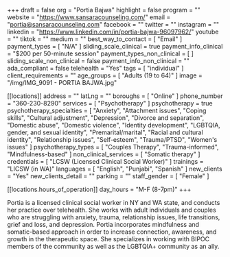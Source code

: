 +++
draft = false
org = "Portia Bajwa"
highlight = false
program = ""
website = "https://www.sansaracounseling.com/"
email = "portia@sansaracounseling.com"
facebook = ""
twitter = ""
instagram = ""
linkedin = "https://www.linkedin.com/in/portia-bajwa-96097962/"
youtube = ""
tiktok = ""
medium = ""
best_way_to_contact = [ "Email" ]
payment_types = [ "N/A" ]
sliding_scale_clinical = true
payment_info_clinical = "$200 per 50-minute session"
payment_types_non_clinical = [ ]
sliding_scale_non_clinical = false
payment_info_non_clinical = ""
ada_compliant = false
telehealth = "Yes"
tags = [ "individual" ]
client_requirements = ""
age_groups = [ "Adults (19 to 64)" ]
image = "/img/IMG_9091 - PORTIA BAJWA.jpg"

[[locations]]
address = ""
latLng = ""
boroughs = [ "Online" ]
phone_number = "360-230-8290"
services = [ "Psychotherapy" ]
psychotherapy = true
psychotherapy_specialties = [
  "Anxiety",
  "Attachment issues",
  "Coping skills",
  "Cultural adjustment",
  "Depression",
  "Divorce and separation",
  "Domestic abuse",
  "Domestic violence",
  "Identity development",
  "LGBTQIA, gender, and sexual identity",
  "Premarital/marital",
  "Racial and cultural identity",
  "Relationship issues",
  "Self-esteem",
  "Trauma/PTSD",
  "Women's issues"
]
psychotherapy_types = [ "Couples Therapy", "Trauma-informed", "Mindfulness-based" ]
non_clinical_services = [ "Somatic therapy" ]
credentials = [ "LCSW (Licensed Clinical Social Worker)" ]
trainings = "LICSW (in WA)"
languages = [ "English", "Punjabi", "Spanish" ]
new_clients = "Yes"
new_clients_detail = ""
parking = ""
staff_gender = [ "Female" ]

  [[locations.hours_of_operation]]
  day_hours = "M-F (8-7pm)"
+++

Portia is a licensed clinical social worker in NY and WA state, and conducts her practice over telehealth. She works with adult individuals and couples who are struggling with anxiety, trauma, relationship issues, life transitions, grief and loss, and depression. Portia incorporates mindfulness and somatic-based approach in order to increase connection, awareness, and growth in the therapeutic space. She specializes in working with BIPOC members of the community as well as the LGBTQIA+ community as an ally. 
